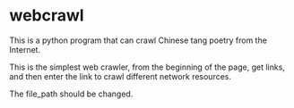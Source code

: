 # webcrawl
This is a python program that can crawl Chinese tang poetry from the Internet.

This is the simplest web crawler, from the beginning of the page, get links, and then enter the link to crawl different network resources.

The file_path should be changed.

